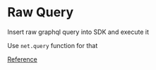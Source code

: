 # Raw Query

Insert raw graphql query into SDK and execute it

Use `net.query` function for that

[Reference](../../docs/mod_net.md#query)

